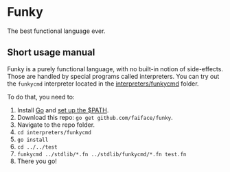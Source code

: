 # Funky

The best functional language ever.

## Short usage manual

Funky is a purely functional language, with no built-in notion of side-effects. Those are handled
by special programs called interpreters. You can try out the `funkycmd` interpreter located in the
[interpreters/funkycmd](interpreters/funkycmd) folder.

To do that, you need to:

1. Install [Go](https://golang.org/) and [set up the $PATH](https://golang.org/doc/install).
2. Download this repo: `go get github.com/faiface/funky`.
3. Navigate to the repo folder.
4. `cd interpreters/funkycmd`
5. `go install`
6. `cd ../../test`
7. `funkycmd ../stdlib/*.fn ../stdlib/funkycmd/*.fn test.fn`
8. There you go!
